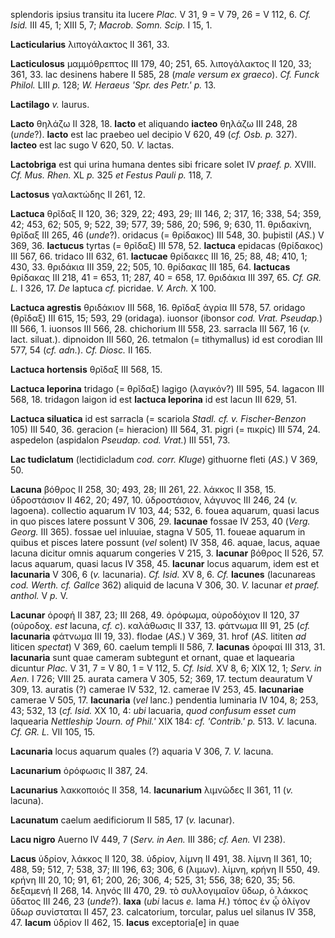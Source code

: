 splendoris ipsius transitu ita lucere *Plac.* V 31, 9 = V 79, 26 = V
112, 6. *Cf. Isid.* III 45, 1; XIII 5, 7; *Macrob. Somn. Scip.* I 15, 1.

**Lacticularius** λιπογάλακτος II 361, 33.

**Lacticulosus** μαμμόθρεπτος III 179, 40; 251, 65. λιπογάλακτος II 120,
33; 361, 33. lac desinens habere II 585, 28 (*male ver­sum ex graeco*).
*Cf. Funck Philol.* LIII *p.* 128; *W. Heraeus 'Spr. des Petr.' p.*
13.

**Lactilago** *v.* laurus.

**Lacto** θηλάζω II 328, 18. **lacto** et aliquando **iacteo** θηλάζω
III 248, 28 (*unde*?). **lacto** est lac praebeo uel decipio V 620, 49
(*cf. Osb. p.* 327). **lacteo** est lac sugo V 620, 50. *V.* lactas.

**Lactobriga** est qui urina humana dentes sibi fricare solet IV *praef.
p.* XVIII. *Cf. Mus. Rhen.* XL *p.* 325 *et Festus Pauli p.* 118, 7.

**Lactosus** γαλακτώδης II 261, 12.

**Lactuca** θρῖδαξ II 120, 36; 329, 22; 493, 29; III 146, 2; 317, 16;
338, 54; 359, 42; 453, 62; 505, 9; 522, 39; 577, 39; 586, 20; 596, 9;
630, 11. θριδακίνη, θρῖδαξ III 265, 46 (*unde*?). oridacus (= θρίδακος)
III 548, 30. þuþistil (*AS.*) V 369, 36. **lactucus** tyrtas (= θρῖδαξ)
III 578, 52. **lactuca** epidacas (θρίδακος) III 567, 66. tridaco III
632, 61. **lactucae** θρίδακες III 16, 25; 88, 48; 410, 1; 430, 33.
θριδάκια III 359, 22; 505, 10. θρίδακας III 185, 64. **lactucas**
θρίδακας III 218, 41 = 653, 11; 287, 40 = 658, 17. θριδάκια III 397, 65.
*Cf. GR. L.* I 326, 17. *De* laptuca *cf.* picridae. *V. Arch.* X 100.

**Lactuca agrestis** θριδάκιον III 568, 16. θρῖδαξ ἀγρία III 578, 57.
oridago (θρῖδαξ) III 615, 15; 593, 29 (oridaga). iuonsor (ibonsor *cod.
Vrat. Pseudap.*) III 566, 1. iuonsos III 566, 28. chichorium III 558,
23. sarracla III 567, 16 (*v.* lact. siluat.). dipnoidon III 560, 26.
tetmalon (= tithymallus) id est corodian III 577, 54 (*cf. adn.*). *Cf.
Diosc.* II 165.

**Lactuca hortensis** θρῖδαξ III 568, 15.

**Lactuca leporina** tridago (= θρῖδαξ) lagigo (λαγικόν?) III 595, 54.
lagacon III 568, 18. tridagon laigon id est **lac­tuca leporina** id est
lacun III 629, 51.

**Lactuca siluatica** id est sarracla (= scariola *Stadl. cf. v.
Fischer-Benzon* 105) III 540, 36. geracion (= hieracion) III 564, 31.
pigri (= πικρίς) III 574, 24. aspedelon (aspidalon *Pseudap. cod.
Vrat.*) III 551, 73.

**Lac tudiclatum** (lectidicladum *cod. corr. Kluge*) githuorne fleti
(*AS.*) V 369, 50.

**Lacuna** βόθρος II 258, 30; 493, 28; III 261, 22. λάκκος II 358, 15.
ὑδροστάσιον II 462, 20; 497, 10. ὑδροστάσιον, λάγυνος III 246, 24 (*v.*
lagoena). collectio aquarum IV 103, 44; 532, 6. fouea aquarum, quasi
lacus in quo pisces latere possunt V 306, 29. **lacunae** fossae IV 253,
40 (*Verg. Georg.* III 365). fossae uel inluuiae, stagna V 505, 11.
foueae aquarum in quibus et pisces latere possunt (*vel* solent) IV 358,
46. aquae, lacus, aquae lacuna dicitur omnis aquarum congeries V 215, 3.
**lacunar** βόθρος II 526, 57. lacus aquarum, quasi lacus IV 358, 45.
**lacunar** locus aquarum, idem est et **lacunaria** V 306, 6 (*v.*
lacunaria). *Cf. Isid.* XV 8, 6. *Cf.* **lacunes** (lacunareas *cod.
Werth. cf. Gallce* 362) aliquid de lacuna V 306, 30. *V.* lacunar *et
praef. anthol.* V *p.* V.

**Lacunar** ὀροφή II 387, 23; III 268, 49. ὀρόφωμα, οὐροδόχιον II 120,
37 (οὐροδοχ. *est* lacuna, *cf. c*). καλάθωσις II 337, 13. φάτνωμα III
91, 25 (*cf.* **lacunaria** φάτνωμα III 19, 33). flodae (*AS.*) V 369,
31. hrof (*AS.* lititen *ad* liticen *spectat*) V 369, 60. caelum templi
II 586, 7. **lacunas** ὀροφαί III 313, 31. **lacunaria** sunt quae
cameram subtegunt et ornant, quae et laquearia dicuntur *Plac.* V 31, 7
= V 80, 1 = V 112, 5. *Cf. Isid.* XV 8, 6; XIX 12, 1; *Serv. in Aen.*
I 726; VIII 25. aurata camera V 305, 52; 369, 17. tectum deauratum V
309, 13. auratis (?) camerae IV 532, 12. camerae IV 253, 45.
**lacunariae** camerae V 505, 17. **lacu­naria** (*vel* lanc.) pendentia
luminaria IV 104, 8; 253, 43; 532, 13 (*cf. Isid.* XX 10, 4: *ubi*
lacuaria, *quod confusum esset cum* laquearia *Nettleship 'Journ. of
Phil.'* XIX 184: *cf. 'Contrib.' p.* 513. *V.* lacuna. *Cf. GR. L.* VII
105, 15.

**Lacunaria** locus aquarum quales (?) aquaria V 306, 7. *V.* lacuna.

**Lacunarium** ὀρόφωσις II 387, 24.

**Lacunarius** λακκοποιός II 358, 14. **lacunarium** λιμνῶδες II 361, 11
(*v.* lacuna).

**Lacunatum** caelum aedificiorum II 585, 17 (*v.* lacunar).

**Lacu nigro** Auerno IV 449, 7 (*Serv. in Aen.* III 386; *cf. Aen.*
VI 238).

**Lacus** ὑδρίον, λάκκος II 120, 38. ὑδρίον, λίμνη II 491, 38. λίμνη II
361, 10; 488, 59; 512, 7; 538, 37; III 196, 63; 306, 6 (λιμων). λίμνη,
κρήνη II 550, 49. κρήνη III 20, 10; 91, 61; 200, 26; 306, 4; 525, 31;
556, 38; 620, 35; 56. δεξαμενή II 268, 14. ληνός III 470, 29. τὸ
συλλογιμαῖον ὕδωρ, ὁ λάκκος ὕδατος III 246, 23 (*unde*?). **laxa**
(*ubi* lacus *e.* lama *H.*) τόπος ἐν ᾧ ὀλίγον ὕδωρ συνίσταται II 457,
23. calcatorium, torcular, palus uel silanus IV 358, 47. **lacum**
ὑδρίον II 462, 15. **lacus** exceptoria[e] in quae
